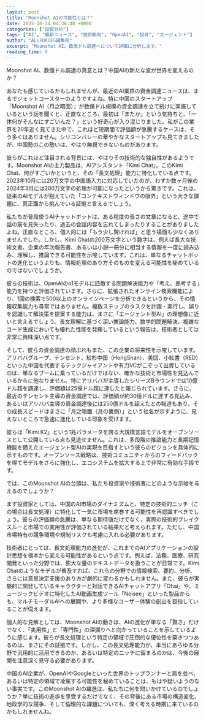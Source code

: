 ```yaml
---
layout: post
title: "Moonshot AIの可能性とは？"
date: 2025-10-24 04:36:48 +0000
categories: ["投資分析"]
tags: ["AI", "最新ニュース", "技術動向", "OpenAI", "投資", "エージェント"]
author: "ALLFORCES編集部"
excerpt: "Moonshot AI、数億ドル調達へについて詳細に分析します。"
reading_time: 8
---
```


Moonshot AI、数億ドル調達の真意とは？中国AIの新たな波が世界を変えるのか？

あなたも感じているかもしれませんが、最近のAI業界の資金調達ニュースは、まるでジェットコースターのようですよね。特に中国のスタートアップ「Moonshot AI（月之暗面）」が数億ドル規模の資金調達を立て続けに実施しているという話を聞くと、正直なところ、最初は「またか」という気持ちと、「一体何がそんなにすごいんだ？」という好奇心が入り混じりました。私がこの業界を20年近く見てきた中で、これほど短期間で評価額が急騰するケースは、そう多くはありません。シリコンバレーの華やかなスタートアップも見てきましたが、中国勢のこの勢いは、やはり無視できないものがあります。

彼らがこれほど注目される背景には、やはりその技術的な独自性があるようです。Moonshot AIの主力製品は、AIアシスタント「Kimi Chat」。このKimi Chat、何がすごいかというと、その「長文処理」能力に特化している点です。2023年10月には20万文字の中国語入力に対応していたのが、わずか数ヶ月後の2024年3月には200万文字の処理が可能になったというから驚きです。これは、従来のAIモデルが抱えていた「コンテキストウィンドウの限界」という大きな課題に、真正面から挑んでいる証拠と言えるでしょう。

私たちが普段使うAIチャットボットは、ある程度の長さの文章になると、途中で話の筋を見失ったり、過去の会話内容を忘れてしまったりすることがありましたよね。正直なところ、個人的には「もう少し賢ければ」と思う場面も少なくありませんでした。しかし、Kimi Chatの200万文字という数字は、例えば長大な技術文書、企業の年次報告書、あるいは小説一冊分に相当する情報を一度に読み込み、理解し、推論できる可能性を示唆しています。これは、単なるチャットボットの進化というよりも、情報処理のあり方そのものを変える可能性を秘めているのではないでしょうか。

彼らの技術は、OpenAIのo1モデルに匹敵する問題解決能力や「考え、熟考する」能力を持つと評価されています。さらに、拡張されたオンライン検索機能により、1回の検索で500以上のオンラインページを分析できるというから、その情報収集能力も尋常ではありません。複数ステップのタスクを計画・実行し、誤りを認識して解決策を提案する能力は、まさに「エージェント型AI」の理想像に近いと言えるでしょう。長文理解に基づく深い推論能力、数学的問題解決、複雑なコード生成においても優れた性能を発揮しているという報告は、技術者としては非常に興味深い点です。

そして、彼らの資金調達の顔ぶれもまた、この企業の将来性を示唆しています。アリババグループ、テンセント、紅杉中国（HongShan）、美団、小紅書（RED）といった中国を代表するテックジャイアントや有力VCがこぞって出資しているのは、単なるブームに乗っているだけではない、確かな技術と市場性を見込んでいるからに他なりません。特にアリババが主導したシリーズBラウンドでは10億ドル超を調達し、評価額は25億ドル超に達したと報じられています。さらに、最近のテンセント主導の資金調達では、評価額が約30億ドルに達する見込み、あるいはアリババ主導の資金調達後には250億ドルを超えたとの報道もあり、その成長スピードはまさに「月之暗面（月の裏側）」という社名が示すように、見えないところで急速に進化している印象を受けます。

彼らは「Kimi K2」という1兆パラメータを誇る大規模言語モデルをオープンソースとして公開している点も見逃せません。これは、多段階の推論能力と長期記憶機能を備えたエージェント型AIの実現を目指すという彼らのビジョンを具体的に示すものです。オープンソース戦略は、技術コミュニティからのフィードバックを得てモデルをさらに強化し、エコシステムを拡大する上で非常に有効な手段です。

では、このMoonshot AIの台頭は、私たち投資家や技術者にどのような示唆を与えるのでしょうか？

まず投資家としては、中国のAI市場のダイナミズムと、特定の技術的ニッチ（この場合は長文処理）に特化して一気に市場を席巻する可能性を再認識すべきでしょう。彼らの評価額の急騰は、単なる期待値だけでなく、実際の技術的ブレイクスルーと市場での実用性が評価されている結果だと考えられます。ただし、中国市場特有の競争環境や規制リスクも考慮に入れる必要があります。

技術者にとっては、長文処理能力の進化が、これまでのAIアプリケーションの設計思想を根本から変える可能性があるという点です。例えば、法務、医療、研究開発といった分野では、膨大な量のテキストデータを扱うことが日常です。Kimi Chatのようなモデルが普及すれば、これらの分野での情報検索、要約、分析、さらには意思決定支援のあり方が劇的に変わるかもしれません。また、彼らが実験的に開発しているキャラクターと対話できるAIチャットアプリ「Ohai」や、ミュージックビデオに特化したAI動画生成ツール「Noisee」といった製品からも、マルチモーダルAIへの展開や、より多様なユーザー体験の創出を目指していることが伺えます。

個人的な見解としては、Moonshot AIの動きは、AIの進化が単なる「賢さ」だけでなく、「実用性」と「専門性」の深掘りへと向かっていることを示しているように感じます。彼らが長文処理という特定の領域で圧倒的な優位性を築きつつあるのは、まさにその証拠です。しかし、この長文処理能力が、本当にあらゆる分野で汎用的に活用できるのか、あるいは特定のニッチに留まるのかは、今後の展開を注意深く見守る必要があります。

中国のAI企業が、OpenAIやGoogleといった世界のトップランナーと肩を並べ、あるいは特定の領域で凌駕する可能性を秘めていることは、もはや疑いようのない事実です。このMoonshot AIの躍進は、私たちに何を問いかけているのでしょうか？単に技術の進歩を享受するだけでなく、その背後にある市場の構造変化、地政学的な競争、そして倫理的な課題についても、深く考える時期に来ているのかもしれませんね。

